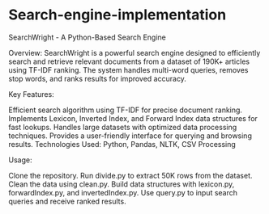 # Search-engine-implementation

SearchWright - A Python-Based Search Engine

Overview:
SearchWright is a powerful search engine designed to efficiently search and retrieve relevant documents from a dataset of 190K+ articles using TF-IDF ranking. The system handles multi-word queries, removes stop words, and ranks results for improved accuracy.

Key Features:

Efficient search algorithm using TF-IDF for precise document ranking.
Implements Lexicon, Inverted Index, and Forward Index data structures for fast lookups.
Handles large datasets with optimized data processing techniques.
Provides a user-friendly interface for querying and browsing results.
Technologies Used: Python, Pandas, NLTK, CSV Processing

Usage:

Clone the repository.
Run divide.py to extract 50K rows from the dataset.
Clean the data using clean.py.
Build data structures with lexicon.py, forwardIndex.py, and invertedIndex.py.
Use query.py to input search queries and receive ranked results.

